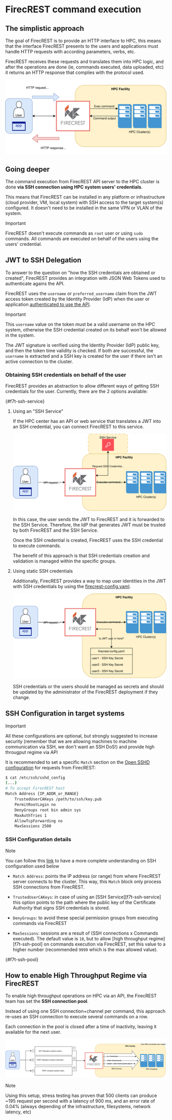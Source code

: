 # FirecREST command execution

## The simplistic approach

The goal of FirecREST is to provide an HTTP interface to HPC, this means that the interface FirecREST presents to the users and applications must handle HTTP requests with according parameters, verbs, etc.

FirecREST receives these requests and translates them into HPC logic, and after the operations are done (ie, commands executed, data uploaded, etc) it returns an HTTP response that complies with the protocol used.

![f7t_simple](../../../assets/img/command_exec_simple.svg)

## Going deeper

The command execution from FirecREST API server to the HPC cluster is done **via SSH connection using HPC system users' credentials**.

This means that FirecREST can be installed in any platform or infrastructure (cloud provider, VM, local system) with SSH access to the target system(s) configured. It doesn't need to be installed in the same VPN or VLAN of the system.

> [!IMPORTANT]
> FirecREST doesn't execute commands as `root` user or using `sudo` commands. All commands are executed on behalf of the users using the users' credential.

## JWT to SSH Delegation

To answer to the question on "how the SSH credentials are obtained or created", FirecREST provides an integration with JSON Web Tokens used to authenticate agains the API.

FirecREST uses the `username` or `preferred_username` claim from the JWT access token created by the Identity Provider (IdP) when the user or application [authenticated to use the API](../auth/README.md).

> [!IMPORTANT]
> This `username` value on the token must be a valid username on the HPC system, otherwise the SSH credential created on its behalf won't be allowed in the system.

The JWT signature is verified using the Identity Provider (IdP) public key, and then the token time validity is checked. If both are successful, the `username` is extracted and a SSH key is created for the user if there isn't an active connection to the cluster.

### Obtaining SSH credentials on behalf of the user

FirecREST provides an abstraction to allow different ways of getting SSH credentials for the user. Currently, there are the 2 options available:

[](){#f7t-ssh-service}

1. Using an "SSH Service"

    If the HPC center has an API or web service that translates a JWT into an SSH credential, you can connect FirecREST to this service.

    ![f7t_ssh_service](../../../assets/img/command_exec_sshservice.svg)

    In this case, the user sends the JWT to FirecREST and it is forwarded to the SSH Service. Therefore, the IdP that generates JWT must be trusted by both FirecREST and the SSH Service.

    Once the SSH credential is created, FirecREST uses the SSH credential to execute commands.

    The benefit of this approach is that SSH credentials creation and validation is managed within the specific groups.

2. Using static SSH credentials

    Additionally, FirecREST provides a way to map user identities in the JWT with SSH credentials by using the [firecrest-config.yaml](../../conf/README.md).

    ![f7t_ssh_service](../../../assets/img/command_exec_nosshsvc.svg)

    SSH credentials or the users should be managed as secrets and should be updated by the administrator of the FirecREST deployment if they change.

## SSH Configuration in target systems

> [!IMPORTANT]
> All these configurations are optional, but strongly suggested to increase security (remember that we are allowing machines to machine communication via SSH, we don't want an SSH DoS!) and provide high througput regime via API

It is recommended to set a specific `Match` section on the [Open SSHD configuration](https://man.openbsd.org/OpenBSD-current/man5/sshd_config.5#Match) for requests from FirecREST:

```bash
$ cat /etc/ssh/sshd_config
(...)
# To accept FirecREST host
Match Address {IP_ADDR_or_RANGE}
    TrustedUserCAKeys /path/to/ssh/key.pub
    PermitRootLogin no
    DenyGroups root bin admin sys
    MaxAuthTries 1
    AllowTcpForwarding no
    MaxSessions 2500
```

### SSH Configuration details

> [!NOTE]
> You can follow this [link](https://man7.org/linux/man-pages/man5/sshd_config.5.html) to have a more complete understanding on SSH configuration used below

- `Match Address`: points the IP address (or range) from where FirecREST server connects to the cluster. This way, this `Match` block only process SSH connections from FirecREST.

- `TrustedUserCAKeys`: in case of using an [SSH Service][f7t-ssh-service] this option points to the path where the public key of the Certificate Authority that signs SSH credentials is stored.

- `DenyGroups`: to avoid these special permission groups from executing commands via FirecREST

- `MaxSessions`: sessions are a result of (SSH connections x Commands executed). The default value is `10`, but to allow [high throughput regime][f7t-ssh-pool] on commands execution via FirecREST, set this value to a higher number (recommended `9999` which is the max allowed value).

[](){#f7t-ssh-pool}
## How to enable High Throughput Regime via FirecREST

To enable high throughput operations on HPC via an API, the FirecREST team has set the **SSH connection pool**.

Instead of using one SSH connection+channel per command, this approach re-uses an SSH connection to execute several commands on a row.​

Each connection in the pool is closed after a time of inactivity, leaving it available for the next user.

![f7t_ssh_pool](../../../assets/img/command_exec_sshpool.svg)

> [!NOTE]
> Using this setup, stress testing has proven that 500 clients can produce ~195 request per second with a latency of 900 ms, and an error rate of 0.04%​ (always depending of the infrastructure, filesystems, network latency, etc)
